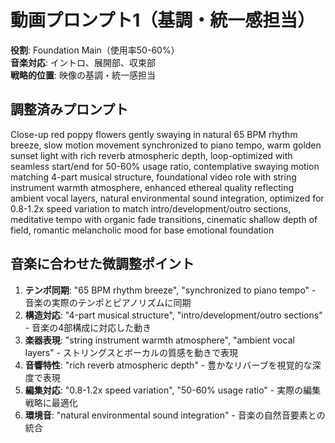 # 動画プロンプト1（基調・統一感担当）

**役割**: Foundation Main（使用率50-60%）  
**音楽対応**: イントロ、展開部、収束部  
**戦略的位置**: 映像の基調・統一感担当

## 調整済みプロンプト

Close-up red poppy flowers gently swaying in natural 65 BPM rhythm breeze, slow motion movement synchronized to piano tempo, warm golden sunset light with rich reverb atmospheric depth, loop-optimized with seamless start/end for 50-60% usage ratio, contemplative swaying motion matching 4-part musical structure, foundational video role with string instrument warmth atmosphere, enhanced ethereal quality reflecting ambient vocal layers, natural environmental sound integration, optimized for 0.8-1.2x speed variation to match intro/development/outro sections, meditative tempo with organic fade transitions, cinematic shallow depth of field, romantic melancholic mood for base emotional foundation

## 音楽に合わせた微調整ポイント

1. **テンポ同期**: "65 BPM rhythm breeze", "synchronized to piano tempo" - 音楽の実際のテンポとピアノリズムに同期
2. **構造対応**: "4-part musical structure", "intro/development/outro sections" - 音楽の4部構成に対応した動き
3. **楽器表現**: "string instrument warmth atmosphere", "ambient vocal layers" - ストリングスとボーカルの質感を動きで表現
4. **音響特性**: "rich reverb atmospheric depth" - 豊かなリバーブを視覚的な深度で表現
5. **編集対応**: "0.8-1.2x speed variation", "50-60% usage ratio" - 実際の編集戦略に最適化
6. **環境音**: "natural environmental sound integration" - 音楽の自然音要素との統合